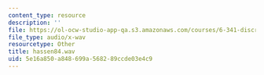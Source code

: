 ```yaml
---
content_type: resource
description: ''
file: https://ol-ocw-studio-app-qa.s3.amazonaws.com/courses/6-341-discrete-time-signal-processing-fall-2005/5e16a850a848699a568289ccde03e4c9_hassen84.wav
file_type: audio/x-wav
resourcetype: Other
title: hassen84.wav
uid: 5e16a850-a848-699a-5682-89ccde03e4c9
---
```

